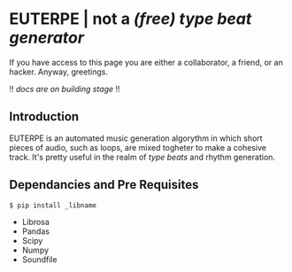 # EUTERPE | not a _(free) type beat generator_
If you have access to this page you are either a collaborator, a friend, or an hacker. Anyway, greetings.

!! _docs are on building stage_ !!
## Introduction
EUTERPE is an automated music generation algorythm in which short pieces of audio, such as loops, are mixed togheter to make a cohesive track.
It's pretty useful in the realm of _type beats_ and rhythm generation.

## Dependancies and Pre Requisites
```
$ pip install _libname
```
* Librosa
* Pandas
* Scipy
* Numpy
* Soundfile
